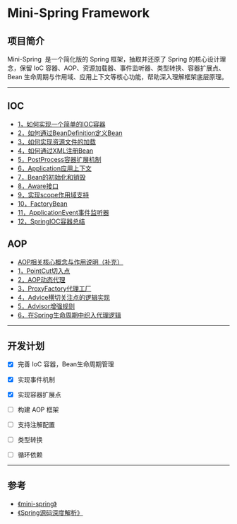 # Mini-Spring Framework


## 项目简介

Mini-Spring  是一个简化版的 Spring 框架，抽取并还原了 Spring 的核心设计理念，保留 IoC 容器、AOP、资源加载器、事件监听器、类型转换、容器扩展点、Bean 生命周期与作用域、应用上下文等核心功能，帮助深入理解框架底层原理。

---

## IOC

- [1，如何实现一个简单的IOC容器](document/IOC/1，如何实现一个简单的IOC容器.md)
- [2，如何通过BeanDefinition定义Bean](document/IOC/2，如何通过BeanDefinition定义Bean.md)
- [3，如何实现资源文件的加载](document/IOC/3，如何实现资源文件的加载.md)
- [4，如何通过XML注册Bean](document/IOC/4，如何通过XML注册Bean.md)
- [5，PostProcess容器扩展机制](document/IOC/5，PostProcess容器扩展机制.md)
- [6，Application应用上下文](document/IOC/6，Application应用上下文.md)
- [7，Bean的初始化和销毁](document/IOC/7，Bean的初始化和销毁.md)
- [8，Aware接口](document/IOC/8，Aware接口.md)
- [9，实现scope作用域支持](document/IOC/9，实现scope作用域支持.md)
- [10，FactoryBean](document/IOC/10，FactoryBean.md)
- [11，ApplicationEvent事件监听器](document/IOC/9，实现scope作用域支持.md)
- [12，SpringIOC容器总结](document/IOC/12，SpringIOC容器总结.md)

## AOP

-  [AOP相关核心概念与作用说明（补充）](document/AOP/AOP相关核心概念与作用说明（补充）.md)
- [1，PointCut切入点](document/AOP/1，PointCut切入点.md)
- [2，AOP动态代理](document/AOP/2，AOP动态代理.md)
- [3，ProxyFactory代理工厂](document/AOP/3，ProxyFactory代理工厂类.md)
- [4，Advice横切关注点的逻辑实现](document/AOP/4，Advice横切关注点的逻辑实现.md)
- [5，Advisor增强规则](document/AOP/5，Advisor增强规则.md)
- [6，在Spring生命周期中织入代理逻辑](document/AOP/6，在Spring生命周期中织入代理逻辑.md)




---

## 开发计划

- [x] 完善 IoC 容器，Bean生命周期管理
- [x] 实现事件机制
- [x] 实现容器扩展点
- [ ] 构建 AOP 框架
- [ ] 支持注解配置
- [ ] 类型转换
- [ ] 循环依赖


---

## 参考

- [《mini-spring》](https://github.com/DerekYRC/mini-spring)
- [《Spring源码深度解析》](https://book.douban.com/subject/25866350/)